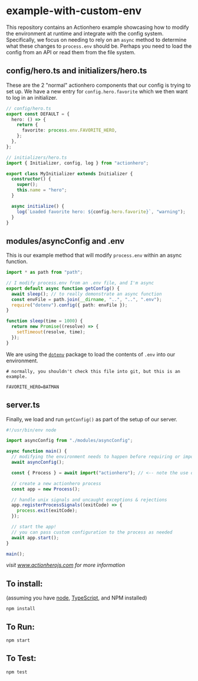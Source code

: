 # example-with-custom-env

This repository contains an Actionhero example showcasing how to modify the environment at runtime and integrate with the config system. Specifically, we focus on needing to rely on an `async` method to determine what these changes to `process.env` should be. Perhaps you need to load the config from an API or read them from the file system.

## config/hero.ts and initializers/hero.ts

These are the 2 "normal" actionhero components that our config is trying to set up. We have a new entry for `config.hero.favorite` which we then want to log in an initializer.

```ts
// config/hero.ts
export const DEFAULT = {
  hero: () => {
    return {
      favorite: process.env.FAVORITE_HERO,
    };
  },
};

// initializers/hero.ts
import { Initializer, config, log } from "actionhero";

export class MyInitializer extends Initializer {
  constructor() {
    super();
    this.name = "hero";
  }

  async initialize() {
    log(`Loaded favorite hero: ${config.hero.favorite}`, "warning");
  }
}
```

## modules/asyncConfig and .env

This is our example method that will modify `process.env` within an async function.

```ts
import * as path from "path";

// I modify process.env from an .env file, and I'm async
export default async function getConfig() {
  await sleep(); // to really demonstrate an async function
  const envFile = path.join(__dirname, "..", "..", ".env");
  require("dotenv").config({ path: envFile });
}

function sleep(time = 1000) {
  return new Promise((resolve) => {
    setTimeout(resolve, time);
  });
}
```

We are using the [`dotenv`](https://www.npmjs.com/package/dotenv) package to load the contents of `.env` into our environment.

```
# normally, you shouldn't check this file into git, but this is an example.

FAVORITE_HERO=BATMAN
```

## server.ts

Finally, we load and run `getConfig()` as part of the setup of our server.

```ts
#!/usr/bin/env node

import asyncConfig from "./modules/asyncConfig";

async function main() {
  // modifying the environment needs to happen before requiring or importing Actionhero
  await asyncConfig();

  const { Process } = await import("actionhero"); // <-- note the use of async import

  // create a new actionhero process
  const app = new Process();

  // handle unix signals and uncaught exceptions & rejections
  app.registerProcessSignals((exitCode) => {
    process.exit(exitCode);
  });

  // start the app!
  // you can pass custom configuration to the process as needed
  await app.start();
}

main();
```

_visit www.actionherojs.com for more information_

## To install:

(assuming you have [node](http://nodejs.org/), [TypeScript](https://www.typescriptlang.org/), and NPM installed)

`npm install`

## To Run:

`npm start`

## To Test:

`npm test`

